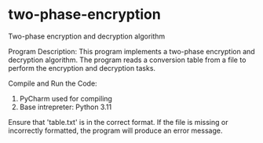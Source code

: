 # two-phase-encryption
Two-phase encryption and decryption algorithm

Program Description:
This program implements a two-phase encryption and decryption algorithm. The program reads a conversion table from a file to perform the encryption and decryption tasks.

Compile and Run the Code:
1. PyCharm used for compiling
2. Base intrepreter: Python 3.11


Ensure that 'table.txt' is in the correct format. If the file is missing or incorrectly formatted, the program will produce an error message.
